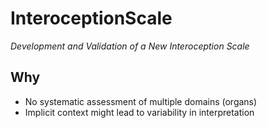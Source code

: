 # InteroceptionScale

*Development and Validation of a New Interoception Scale*

## Why

- No systematic assessment of multiple domains (organs)
- Implicit context might lead to variability in interpretation
